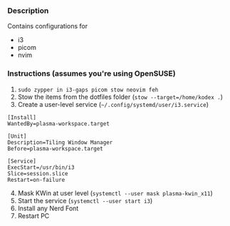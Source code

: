 ### Description
Contains configurations for
* i3
* picom
* nvim
### Instructions (assumes you're using OpenSUSE)
1. `sudo zypper in i3-gaps picom stow neovim feh`
2. Stow the items from the dotfiles folder (`stow --target=/home/kodex .`)
3. Create a user-level service (`~/.config/systemd/user/i3.service`)
```
[Install]
WantedBy=plasma-workspace.target

[Unit]
Description=Tiling Window Manager
Before=plasma-workspace.target

[Service]
ExecStart=/usr/bin/i3
Slice=session.slice
Restart=on-failure
```
4. Mask KWin at user level (`systemctl --user mask plasma-kwin_x11`)
5. Start the service (`systemctl --user start i3`)
6. Install any Nerd Font
7. Restart PC
